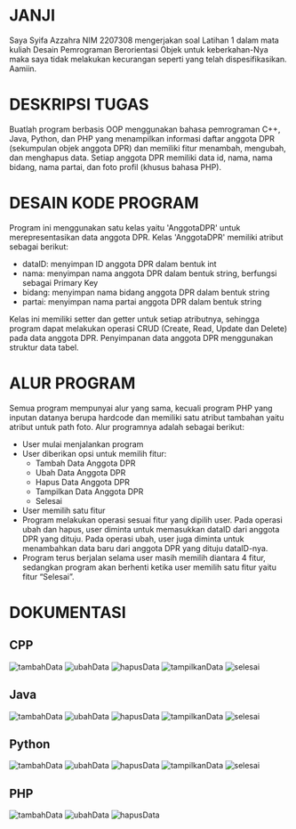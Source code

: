 # JANJI

Saya Syifa Azzahra NIM 2207308 mengerjakan soal Latihan 1 dalam mata kuliah
Desain Pemrograman Berorientasi Objek untuk keberkahan-Nya maka saya tidak melakukan kecurangan seperti yang telah
dispesifikasikan. Aamiin.

# DESKRIPSI TUGAS

Buatlah program berbasis OOP menggunakan bahasa pemrograman C++, Java,
Python, dan PHP yang menampilkan informasi daftar anggota DPR (sekumpulan
objek anggota DPR) dan memiliki fitur menambah, mengubah, dan menghapus data.
Setiap anggota DPR memiliki data id, nama, nama bidang, nama partai, dan foto
profil (khusus bahasa PHP).

# DESAIN KODE PROGRAM

Program ini menggunakan satu kelas yaitu 'AnggotaDPR' untuk merepresentasikan data anggota DPR. Kelas 'AnggotaDPR' memiliki atribut sebagai berikut:

- dataID: menyimpan ID anggota DPR dalam bentuk int
- nama: menyimpan nama anggota DPR dalam bentuk string, berfungsi sebagai Primary Key
- bidang: menyimpan nama bidang anggota DPR dalam bentuk string
- partai: menyimpan nama partai anggota DPR dalam bentuk string

Kelas ini memiliki setter dan getter untuk setiap atributnya, sehingga program dapat melakukan operasi CRUD (Create, Read, Update dan Delete) pada data anggota DPR. Penyimpanan data anggota DPR menggunakan struktur data tabel. 

# ALUR PROGRAM

Semua program mempunyai alur yang sama, kecuali program PHP yang inputan datanya berupa hardcode dan memiliki satu atribut tambahan yaitu atribut untuk path foto. Alur programnya adalah sebagai berikut:

- User mulai menjalankan program
- User diberikan opsi untuk memilih fitur:
    - Tambah Data Anggota DPR
    - Ubah Data Anggota DPR
    - Hapus Data Anggota DPR
    - Tampilkan Data Anggota DPR
    - Selesai
- User memilih satu fitur
- Program melakukan operasi sesuai fitur yang dipilih user. Pada operasi ubah dan hapus, user diminta untuk memasukkan dataID dari anggota DPR yang dituju. Pada operasi ubah, user juga diminta untuk menambahkan data baru dari anggota DPR yang dituju dataID-nya.
- Program terus berjalan selama user masih memilih diantara 4 fitur, sedangkan program akan berhenti ketika user memilih satu fitur yaitu fitur “Selesai”.

# DOKUMENTASI
## CPP
![tambahData](https://github.com/archieffa/LP1DPBO2024C1/assets/121290445/e872581f-2135-4e70-a15d-5d22c2829c77)
![ubahData](https://github.com/archieffa/LP1DPBO2024C1/assets/121290445/7d6b913e-a9b6-4e7c-8956-2d8e4c066758)
![hapusData](https://github.com/archieffa/LP1DPBO2024C1/assets/121290445/0f86fd4f-b624-4ee0-9dac-b46c8d6ce45c)
![tampilkanData](https://github.com/archieffa/LP1DPBO2024C1/assets/121290445/e2eb908d-26f8-4e35-98d9-61c8df9c6775)
![selesai](https://github.com/archieffa/LP1DPBO2024C1/assets/121290445/c94c4699-7a6d-4ded-ab37-851acb16936c)

## Java
![tambahData](https://github.com/archieffa/LP1DPBO2024C1/assets/121290445/eb418a52-7a5a-4fc8-8d57-31c279040a4c)
![ubahData](https://github.com/archieffa/LP1DPBO2024C1/assets/121290445/568f21e0-610d-4538-b1e9-7ee3baf7a5e5)
![hapusData](https://github.com/archieffa/LP1DPBO2024C1/assets/121290445/b977e92b-9b2c-494a-8dc2-aec00de5c255)
![tampilkanData](https://github.com/archieffa/LP1DPBO2024C1/assets/121290445/c90ddb13-70f6-4c6a-bf3e-74af8279e94a)
![selesai](https://github.com/archieffa/LP1DPBO2024C1/assets/121290445/de1276ff-3162-431f-922f-6f9068844635)

## Python
![tambahData](https://github.com/archieffa/LP1DPBO2024C1/assets/121290445/71820fec-27d7-4d0f-b62f-3ebaf1559425)
![ubahData](https://github.com/archieffa/LP1DPBO2024C1/assets/121290445/3bbdeedb-003b-4a7d-ad75-5193add737e5)
![hapusData](https://github.com/archieffa/LP1DPBO2024C1/assets/121290445/6d4d2eed-cff5-4513-bdf4-a4cd6d57144a)
![tampilkanData](https://github.com/archieffa/LP1DPBO2024C1/assets/121290445/479cbc72-619b-4291-ba26-d73b6e88941f)
![selesai](https://github.com/archieffa/LP1DPBO2024C1/assets/121290445/7c0cd306-f46b-40ed-9b11-ce036668131e)

## PHP
![tambahData](https://github.com/archieffa/LP1DPBO2024C1/assets/121290445/bf2b8ae4-16d1-4ca2-ac21-5094ffe8ed15)
![ubahData](https://github.com/archieffa/LP1DPBO2024C1/assets/121290445/720518a8-37d0-4d03-83ce-e4a1e76c1d30)
![hapusData](https://github.com/archieffa/LP1DPBO2024C1/assets/121290445/44a65659-81ce-4a41-b08e-9a3f7095a83d)
